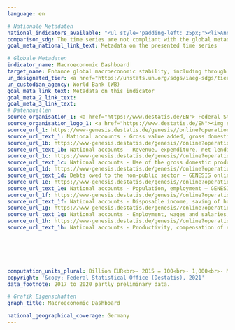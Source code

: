 ```yaml
---
language: en    

# Nationale Metadaten    
national_indicators_available: "<ul style='padding-left: 25px;'><li>Annual growth rate of real GDP</li> <li> Available income of private households</li> <li> Consumption by private households</li> <li> Debt level of the total public budget</li> <li> Government fiscal balance</li> <li> Gross fixed capital formation</li> <li> Hours worked by employees</li> <li> Hours worked by persons employed</li> <li> Labour productivity per hour worked by employee</li> <li> Labour productivity per hour worked by persons employed</li> <li> Persons employed</li> <li> Real GDP per capita</li> <li> Trade balance</li></ul>"    
comparison_sdg: The time series are not compliant with the global metadata, but provide additional information.    
goal_meta_national_link_text: Metadata on the presented time series    

# Globale Metadaten    
indicator_name: Macroeconomic Dashboard    
target_name: Enhance global macroeconomic stability, including through policy coordination and policy coherence    
un_designated_tier: <a href="https://unstats.un.org/sdgs/iaeg-sdgs/tier-classification/" title="Click here for more information on the UN tier classification."  target="_blank">Tier II</a>    
un_custodian_agency: World Bank (WB)    
goal_meta_link_text: Metadata on this indicator    
goal_meta_2_link_text:     
goal_meta_3_link_text:         
# Datenquellen
source_organisation_1: <a href="https://www.destatis.de/EN"> Federal Statistical Office (Destatis) </a>
source_organisation_logo_1: <a href="https://www.destatis.de/EN"><img src="https://g205sdgs.github.io/sdg-indicators/public/OrgImgEn/destatis.png" alt="Logo destatis" style="height:60px; width:148px"/></a>
source_url_1: https://www-genesis.destatis.de/genesis//online?operation=table&code=81000-0001&bypass=true&language=en
source_url_text_1: National accounts - Gross value added, gross domestic product (nominal/price-adjusted) – GENESIS online 81000-0001
source_url_1b: https://www-genesis.destatis.de/genesis//online?operation=table&code=81000-0031&bypass=true&language=en
source_url_text_1b: National accounts - Revenue, expenditure, net lending/net borrowing of general government – GENESIS online 81000-0031
source_url_1c: https://www-genesis.destatis.de/genesis//online?operation=table&code=81000-0019&bypass=true&language=en
source_url_text_1c: National accounts - Use of the gross domestic product (nominal/price-adjusted) – GENESIS online 81000-0019
source_url_1d: https://www-genesis.destatis.de/genesis//online?operation=table&code=71321-0005&bypass=true&language=en
source_url_text_1d: Debts owed to the non-public sector – GENESIS online 71321-0005
source_url_1e: https://www-genesis.destatis.de/genesis//online?operation=table&code=81000-0011&bypass=true&language=en
source_url_text_1e: National accounts - Population, employment – GENESIS online 81000-0011
source_url_1f: https://www-genesis.destatis.de/genesis//online?operation=table&code=81000-0009&bypass=true&language=en
source_url_text_1f: National accounts - Disposable income, saving of households – GENESIS online 81000-0009
source_url_1g: https://www-genesis.destatis.de/genesis//online?operation=table&code=81000-0015&bypass=true&language=en
source_url_text_1g: National accounts - Employment, wages and salaries, hours worked – GENESIS online 81000-0015
source_url_1h: https://www-genesis.destatis.de/genesis//online?operation=table&code=81000-0017&bypass=true&language=en
source_url_text_1h: National accounts - Productivity, compensation of employees, gross wages and salaries, unit labour costs – GENESIS online 81000-0017





    
computation_units_plural: Billion EUR<br>- 2015 = 100<br>- 1,000<br>- Million hours<br>- Percentage    
copyright: '&copy; Federal Statistical Office (Destatis), 2021'    
data_footnote: 2017 to 2020 partly preliminary data.    

# Grafik Eigenschaften    
graph_title: Macroeconomic Dashboard    

national_geographical_coverage: Germany    
---
```


<span></span>